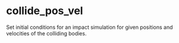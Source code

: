 # collide_pos_vel
Set initial conditions for an impact simulation for given positions and velocities of the colliding bodies.
